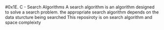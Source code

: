 #0x1E. C - Search Algorithms
A search algorithm is an algorithm designed to solve a search problem. the appropriate search algorithm depends on the data sturcture being searched
This reposiroty is on  search algorithm and space compleixty
